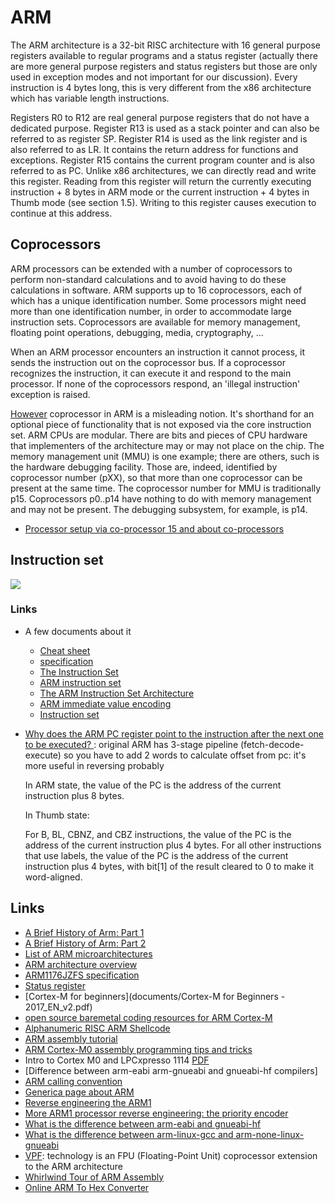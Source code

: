 # ARM

The ARM architecture is a 32-bit RISC architecture with 16 general
purpose registers available to regular programs and a status
register (actually there are more general purpose registers and
status registers but those are only used in exception modes and not
important for our discussion). Every instruction is 4 bytes long,
this is
very different from the x86 architecture which has variable length
instructions.

Registers R0 to R12 are real general purpose registers that do not
have a dedicated purpose. Register R13 is used as a stack pointer
and can also be referred to as register SP. Register R14 is used as
the link register and is also referred to as LR. It contains the
return address for functions and exceptions. Register R15 contains
the current program counter and is also referred to as PC. Unlike
x86 architectures, we can directly read and write this register.
Reading from this register will return the currently executing
instruction + 8 bytes in ARM mode or the current instruction + 4
bytes in Thumb mode (see section 1.5). Writing to this register
causes execution to continue at this address.

## Coprocessors

ARM processors can be extended with a number of coprocessors to
perform non-standard calculations and to avoid having to do these
calculations in software. ARM supports up to 16 coprocessors, each
of which has a unique identification number. Some processors might
need more than one identification number, in order to accommodate
large instruction sets. Coprocessors are available for memory
management, floating point operations, debugging, media,
cryptography, ...

When an ARM processor encounters an instruction it cannot process,
it sends the instruction out on the coprocessor bus. If a
coprocessor recognizes the instruction, it can execute it and
respond to the main processor. If none of the coprocessors respond,
an 'illegal instruction' exception is raised.

[However](https://stackoverflow.com/questions/19544694/understanding-mrc-on-arm7) coprocessor in ARM is a misleading notion. It's shorthand for an
optional piece of functionality that is not exposed via the core
instruction set. ARM CPUs are modular. There are bits and pieces
of CPU hardware that implementers of the architecture may or may
not place on the chip. The memory management unit (MMU) is one example;
there are others, such is the hardware debugging facility. Those are,
indeed, identified by coprocessor number (pXX), so that more than one
coprocessor can be present at the same time. The coprocessor number
for MMU is traditionally p15. Coprocessors p0..p14 have nothing to
do with memory management and may not be present. The debugging subsystem,
for example, is p14.

 - [Processor setup via co-processor 15 and about co-processors](http://www.heyrick.co.uk/assembler/coprocmnd.html)

## Instruction set

![](/images/arm-isa.png)

### Links

 - A few documents about it
   - [Cheat sheet](http://infocenter.arm.com/help/topic/com.arm.doc.qrc0001l/QRC0001_UAL.pdf)
   - [specification](http://vision.gel.ulaval.ca/~jflalonde/cours/1001/h17/docs/arm-instructionset.pdf)
   - [The Instruction Set](http://www.peter-cockerell.net/aalp/html/ch-3.html)
   - [ARM instruction set](http://vision.gel.ulaval.ca/~jflalonde/cours/1001/h17/docs/arm-instructionset.pdf)
   - [The ARM Instruction Set Architecture](http://users.ece.utexas.edu/~valvano/EE345M/Arm_EE382N_4.pdf)
   - [ARM immediate value encoding](https://alisdair.mcdiarmid.org/arm-immediate-value-encoding/)
   - [Instruction set](https://cs107e.github.io/readings/armisa.pdf)


 - [Why does the ARM PC register point to the instruction after the next one to be executed?
](https://stackoverflow.com/questions/24091566/why-does-the-arm-pc-register-point-to-the-instruction-after-the-next-one-to-be-e/24092329#24092329): original ARM has 3-stage pipeline (fetch-decode-execute) so you have to add 2 words to calculate offset from pc: it's more useful in reversing probably

    In ARM state, the value of the PC is the address of the current instruction plus 8 bytes.

    In Thumb state:

    For B, BL, CBNZ, and CBZ instructions, the value of the PC is the address of the current instruction plus 4 bytes.
    For all other instructions that use labels, the value of the PC is the address of the current instruction plus 4 bytes, with bit[1] of the result cleared to 0 to make it word-aligned.

## Links

 - [A Brief History of Arm: Part 1](https://community.arm.com/developer/ip-products/processors/b/processors-ip-blog/posts/a-brief-history-of-arm-part-1)
 - [A Brief History of Arm: Part 2](https://community.arm.com/developer/ip-products/processors/b/processors-ip-blog/posts/a-brief-history-of-arm-part-2)
 - [List of ARM microarchitectures](https://en.wikipedia.org/wiki/List_of_ARM_microarchitectures)
 - [ARM architecture overview](https://web.eecs.umich.edu/~prabal/teaching/eecs373-f10/readings/ARM_Architecture_Overview.pdf)
 - [ARM1176JZFS specification](http://infocenter.arm.com/help/topic/com.arm.doc.ddi0301h/ddi0301h_arm1176jzfs_r0p7_trm.pdf)
 - [Status register](https://www.heyrick.co.uk/armwiki/The_Status_register)
 - [Cortex-M for beginners](documents/Cortex-M for Beginners - 2017_EN_v2.pdf)
 - [open source baremetal coding resources for ARM Cortex-M](http://asm.thi.ng/)
 - [Alphanumeric RISC ARM Shellcode](http://phrack.org/issues/66/12.html)
 - [ARM assembly tutorial](https://azeria-labs.com/writing-arm-assembly-part-1/)
 - [ARM Cortex-M0 assembly programming tips and tricks](https://community.arm.com/docs/DOC-7869)
 - Intro to Cortex M0 and LPCxpresso 1114 [PDF](https://web.eecs.umich.edu/~prabal/teaching/eecs373-f10/slides/lec21.pdf)
 - [Difference between arm-eabi arm-gnueabi and gnueabi-hf compilers]
 - [ARM calling convention](http://caxapa.ru/thumbs/656023/IHI0042F_aapcs.pdf)
 - [Generica page about ARM](https://www.aldeid.com/wiki/Category:Architecture/ARM)
 - [Reverse engineering the ARM1](http://www.righto.com/2015/12/reverse-engineering-arm1-ancestor-of.html)
 - [More ARM1 processor reverse engineering: the priority encoder](http://www.righto.com/2016/01/more-arm1-processor-reverse-engineering.html)
 - [What is the difference between arm-eabi and gnueabi-hf](https://stackoverflow.com/questions/26692065/difference-between-arm-eabi-arm-gnueabi-and-gnueabi-hf-compilers)
 - [What is the difference between arm-linux-gcc and arm-none-linux-gnueabi](https://stackoverflow.com/questions/13797693/what-is-the-difference-between-arm-linux-gcc-and-arm-none-linux-gnueabi)
 - [VPF](https://en.wikipedia.org/wiki/ARM_architecture#Floating-point_.28VFP.29): technology is an FPU (Floating-Point Unit) coprocessor extension to the ARM architecture
 - [Whirlwind Tour of ARM Assembly](http://www.coranac.com/tonc/text/asm.htm)
 - [Online ARM To Hex Converter](http://armconverter.com/)
